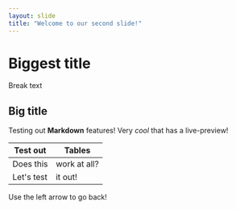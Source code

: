 ```yaml
---
layout: slide
title: "Welcome to our second slide!"
---
```

# Biggest title
Break text

## Big title

Testing out __Markdown__ features! Very *cool* that has a live-preview!

Test out | Tables
---------|-------
Does this | work at all?
Let's test | it out!

Use the left arrow to go back!
